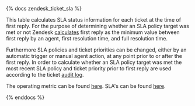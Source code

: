 {% docs zendesk_ticket_sla %}

This table calculates SLA status information for each ticket at the time of first reply. For the purpose of determining whether an SLA policy target was met or not Zendesk [calculates](https://support.zendesk.com/hc/en-us/articles/205951808-Understanding-first-reply-time-Professional-and-Enterprise-#topic_hxr_pqd_1hb) first reply as the minimum value between first reply by an agent, first resolution time, and full resolution time.

Furthermore SLA policies and ticket priorities can be changed, either by an automatic trigger or manual agent action, at any point prior to or after the first reply. In order to calculate whether an SLA policy target was met the most recent SLA policy and ticket priority prior to first reply are used according to the ticket [audit log](https://www.stitchdata.com/docs/integrations/saas/zendesk#ticket-audits).

The operating metric can be found [here](https://about.gitlab.com/handbook/finance/operating-metrics/#service-level-agreement-sla). SLA's can be found [here](https://about.gitlab.com/support/).

{% enddocs %}
